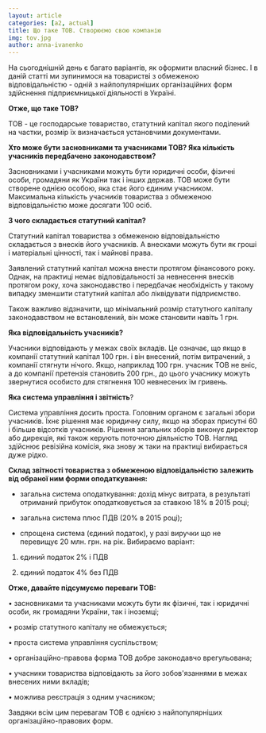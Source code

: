 ```yaml
---
layout: article
categories: [a2, actual]
title: Що таке ТОВ. Створюємо свою компанію
img: tov.jpg
author: anna-ivanenko
---
```

На сьогоднішній день є багато варіантів, як оформити власний бізнес. І в даній статті ми зупинимося на товаристві з обмеженою 
відповідальністю - одній з найпопулярніших організаційних форм здійснення підприємницької діяльності в Україні.

**Отже, що таке ТОВ?**

ТОВ - це господарське товариство, статутний капітал якого поділений на частки, розмір їх визначається установчими 
документами.

**Хто може бути засновниками та учасниками ТОВ? Яка кількість учасників передбачено законодавством?**

Засновниками і учасниками можуть бути юридичні особи, фізичні особи, громадяни як України так і інших держав. ТОВ може бути
створене однією особою, яка стає його єдиним учасником. Максимальна кількість учасників товариства з обмеженою
відповідальністю може досягати 100 осіб.

**З чого складається статутний капітал?**

Статутний капітал товариства з обмеженою відповідальністю складається з внесків його учасників. А внесками можуть бути як
гроші і матеріальні цінності, так і майнові права.

Заявлений статутний капітал можна внести протягом фінансового року. Однак, на практиці немає відповідальності за невнесення
внесків протягом року, хоча законодавство і передбачає необхідність у такому випадку зменшити статутний капітал або ліквідувати підприємство.

Також важливо відзначити, що мінімальний розмір статутного капіталу законодавством не встановлений, він може становити 
навіть 1 грн.

**Яка відповідальність учасників?**

Учасники відповідають у межах своїх вкладів. Це означає, що якщо в компанії статутний капітал 100 грн. і він внесений,
потім витрачений, з компанії стягнути нічого. Якщо, наприклад 100 грн. учасник ТОВ не вніс, а до компанії претензія 
становить 200 грн., до цього учаснику можуть звернутися особисто для стягнення 100 невнесених їм гривень.

**Яка система управління і звітність**?

Система управління досить проста. Головним органом є загальні збори учасників. Їхнє рішення має юридичну силу, якщо на зборах
присутні 60 і більше відсотків учасників. Рішення загальних зборів виконує директор або дирекція, які також керують поточною
діяльністю ТОВ. Нагляд здійснює ревізійна 
комісія, яка знову ж таки на практиці вибирається дуже рідко.

**Склад звітності товариства з обмеженою відповідальністю залежить від обраної ним форми оподаткування:**

- загальна система оподаткування: дохід мінус витрата, в результаті отриманий прибуток оподатковується за ставкою 18% в 2015
році;

- загальна система плюс ПДВ (20% в 2015 році);

- спрощена система (єдиний податок), у разі виручки що не перевищує 20 млн. грн. на рік. Вибираємо варіант:

1) єдиний податок 2% і ПДВ

2) єдиний податок 4% без ПДВ

**Отже, давайте підсумуємо переваги ТОВ:**

•	засновниками та учасниками можуть бути як фізичні, так і юридичні особи, як громадяни України, так і іноземці;

•	розмір статутного капіталу не обмежується;

•	проста система управління суспільством;

•	організаційно-правова форма ТОВ добре законодавчо врегульована;

•	учасники товариства відповідають за його зобов'язаннями в межах внесених ними вкладів;

•	можлива реєстрація з одним учасником;

Завдяки всім цим перевагам ТОВ є однією з найпопулярніших організаційно-правових форм.
